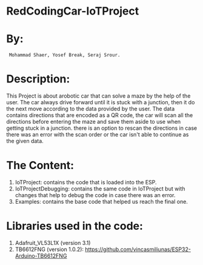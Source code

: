 # RedCodingCar-IoTProject

# By: 
     Mohammad Shaer, Yosef Break, Seraj Srour.

# Description: 
This Project is about arobotic car that can solve a maze by the help of the user.
The car always drive forward until it is stuck with a junction, then it do the next move according to the data provided by the user.
The data contains directions that are encoded as a QR code, the car will scan all the directions before entering the maze and save them aside to use when getting stuck in a junction.
there is an option to rescan the directions in case there was an error with the scan order or the car isn't able to continue as the given data. 


# The Content:
  1. IoTProject: contains the code that is loaded into the ESP.
  2. IoTProjectDebugging: contains the same code in IoTProject but with changes that help to debug the code in case there was an error.
  3. Examples: contains the base code that helped us reach the final one.
  
  
# Libraries used in the code:
  1. Adafruit_VL53L1X (version 3.1)
  2. TB6612FNG (version 1.0.2): https://github.com/vincasmiliunas/ESP32-Arduino-TB6612FNG

